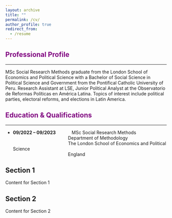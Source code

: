 ```yaml
---
layout: archive
title: ""
permalink: /cv/
author_profile: true
redirect_from:
  - /resume
---
```


## <span style="color:#800080">Professional Profile</span>
<hr style="border-color:#800080; margin-top: 5px; margin-bottom: 10px">

MSc Social Research Methods graduate from the London School of Economics and Political Science with a Bachelor of Social Science in Political Science and Government from the Pontifical Catholic University of Peru. Research Assistant at LSE, Junior Political Analyst at the Observatorio de Reformas Políticas en América Latina. Topics of interest include political parties, electoral reforms, and elections in Latin America.

## <span style="color:#800080">Education & Qualifications</span>
<hr style="border-color:#800080; margin-top: 5px; margin-bottom: 10px">

- **09/2022 – 09/2023** &nbsp;&emsp;&emsp;&emsp;MSc Social Research Methods  
  &emsp;&emsp;&emsp;&emsp;&emsp;&emsp;&emsp;&emsp;&emsp;&emsp;&emsp;&emsp; Department of Methodology  
  &emsp;&emsp;&emsp;&emsp;&emsp;&emsp;&emsp;&emsp;&emsp;&emsp;&emsp;&emsp; The London School of Economics and Political Science  
  &emsp;&emsp;&emsp;&emsp;&emsp;&emsp;&emsp;&emsp;&emsp;&emsp;&emsp;&emsp; England


## Section 1
Content for Section 1

## Section 2
Content for Section 2
<!-- Add more sections and content as needed -->
